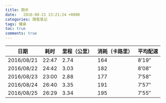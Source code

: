 ```yaml
---
title: 跑步
date:   2016-08-21 13:21:24 +0800
categories: 随笔笔记
tags: 健身
toc: true
comments: true
---
```

日期|耗时|里程（公里）|消耗（卡路里）|平均配速
---|----|----|----|----
2016/08/21|22:47|2.74|164|8′19″
2016/08/22|24:42|3.03|182|8′08″
2016/08/23|23:00|2.88|177|7′58″
2016/08/24|26:40|3.35|191|7′57″
2016/08/25|26:29|3.34|195|7′55″











